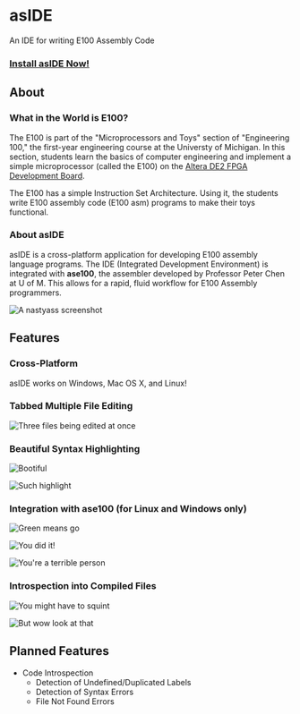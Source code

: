 # asIDE
An IDE for writing E100 Assembly Code

### [Install asIDE Now!](INSTALLATION.md)

## About

### What in the World is E100?

The E100 is part of the "Microprocessors and Toys" section of "Engineering 100," the first-year engineering course at the Universty of Michigan. In this section, students learn the basics of computer engineering and implement a simple microprocessor (called the E100) on the [Altera DE2 FPGA Development Board](http://wl.altera.com/education/univ/materials/boards/de2/unv-de2-board.html).

The E100 has a simple Instruction Set Architecture. Using it, the students write E100 assembly code (E100 asm) programs to make their toys functional.

### About asIDE

asIDE is a cross-platform application for developing E100 assembly language programs. The IDE (Integrated Development Environment) is integrated with **ase100**, the assembler developed by Professor Peter Chen at U of M. This allows for a rapid, fluid workflow for E100 Assembly programmers.

![A nastyass screenshot](http://i.imgur.com/lddCm8R.png)

## Features

### Cross-Platform

asIDE works on Windows, Mac OS X, and Linux!

### Tabbed Multiple File Editing

![Three files being edited at once](http://i.imgur.com/YIQrmgs.png)

### Beautiful Syntax Highlighting

![Bootiful](http://i.imgur.com/ptMDfCZ.png)

![Such highlight](http://i.imgur.com/NsgXNMV.png)

### Integration with ase100 (for Linux and Windows only)

![Green means go](http://i.imgur.com/0KtmgMf.png)

![You did it!](http://i.imgur.com/m3jVtjn.png)

![You're a terrible person](http://i.imgur.com/g1wRrRI.png)

### Introspection into Compiled Files

![You might have to squint](http://i.imgur.com/R3fclp4.png)

![But wow look at that](http://i.imgur.com/hOwc5Ja.png)

## Planned Features

* Code Introspection
  * Detection of Undefined/Duplicated Labels
  * Detection of Syntax Errors
  * File Not Found Errors

